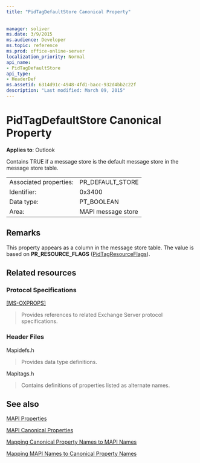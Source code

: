 ```yaml
---
title: "PidTagDefaultStore Canonical Property"
 
 
manager: soliver
ms.date: 3/9/2015
ms.audience: Developer
ms.topic: reference
ms.prod: office-online-server
localization_priority: Normal
api_name:
- PidTagDefaultStore
api_type:
- HeaderDef
ms.assetid: 6314d91c-4948-4fd1-bacc-932d4bb2c22f
description: "Last modified: March 09, 2015"
---
```


# PidTagDefaultStore Canonical Property

  
  
**Applies to**: Outlook 
  
Contains TRUE if a message store is the default message store in the message store table. 
  
|||
|:-----|:-----|
|Associated properties:  <br/> |PR_DEFAULT_STORE  <br/> |
|Identifier:  <br/> |0x3400  <br/> |
|Data type:  <br/> |PT_BOOLEAN  <br/> |
|Area:  <br/> |MAPI message store  <br/> |
   
## Remarks

This property appears as a column in the message store table. The value is based on **PR_RESOURCE_FLAGS** ([PidTagResourceFlags](pidtagresourceflags-canonical-property.md)). 
  
## Related resources

### Protocol Specifications

[[MS-OXPROPS]](http://msdn.microsoft.com/library/f6ab1613-aefe-447d-a49c-18217230b148%28Office.15%29.aspx)
  
> Provides references to related Exchange Server protocol specifications.
    
### Header Files

Mapidefs.h
  
> Provides data type definitions.
    
Mapitags.h
  
> Contains definitions of properties listed as alternate names.
    
## See also



[MAPI Properties](mapi-properties.md)
  
[MAPI Canonical Properties](mapi-canonical-properties.md)
  
[Mapping Canonical Property Names to MAPI Names](mapping-canonical-property-names-to-mapi-names.md)
  
[Mapping MAPI Names to Canonical Property Names](mapping-mapi-names-to-canonical-property-names.md)

